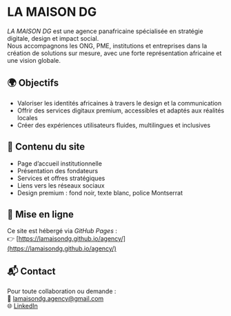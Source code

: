 # LA MAISON DG

*LA MAISON DG* est une agence panafricaine spécialisée en stratégie digitale, design et impact social.  
Nous accompagnons les ONG, PME, institutions et entreprises dans la création de solutions sur mesure, avec une forte représentation africaine et une vision globale.

## 🌍 Objectifs

- Valoriser les identités africaines à travers le design et la communication
- Offrir des services digitaux premium, accessibles et adaptés aux réalités locales
- Créer des expériences utilisateurs fluides, multilingues et inclusives

## 📁 Contenu du site

- Page d’accueil institutionnelle
- Présentation des fondateurs
- Services et offres stratégiques
- Liens vers les réseaux sociaux
- Design premium : fond noir, texte blanc, police Montserrat

## 🚀 Mise en ligne

Ce site est hébergé via *GitHub Pages* :  
👉 [https://lamaisondg.github.io/agency/](https://lamaisondg.github.io/agency/)

## 📬 Contact

Pour toute collaboration ou demande :  
📧 lamaisondg.agency@gmail.com  
🌐 [LinkedIn](https://www.linkedin.com/in/duke-oma)
